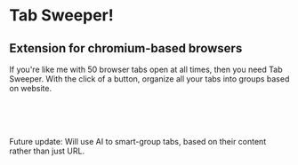 # Tab Sweeper!
## Extension for chromium-based browsers

If you're like me with 50 browser tabs open at all times, then you need Tab Sweeper. With the click of a button, organize all your tabs into groups based on website.

<br/><br/><br/>

Future update:
Will use AI to smart-group tabs, based on their content rather than just URL.
